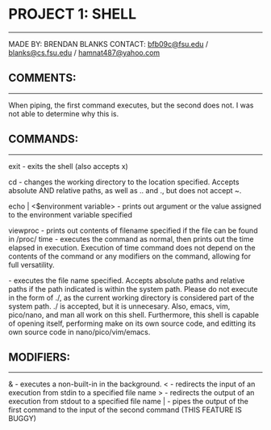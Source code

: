 
# PROJECT 1: SHELL
________________
MADE BY: BRENDAN BLANKS
CONTACT: bfb09c@fsu.edu / blanks@cs.fsu.edu / hamnat487@yahoo.com

## COMMENTS:
_________

When piping, the first command executes, but the second does not. I was 
not able to determine why this is.

## COMMANDS:
_________

exit - exits the shell (also accepts x)

cd <path> - changes the working directory to the location specified.  Accepts absolute AND relative paths, as well as .. and ., but does not accept ~.

echo <argument> | <$environment variable> - prints out argument or the value assigned to the environment variable specified

viewproc <file name> - prints out contents of filename specified if the file can be found in /proc/
time <command> - executes the command as normal, then prints out the time elapsed in execution. Execution of time command does not depend on the contents of the command or any modifiers on the command, allowing for full versatility.

<non-built-in> - executes the file name specified. Accepts absolute paths and relative paths if the path indicated is within the system path. Please do not execute in the form of ./<filename>, as the current working directory is considered part of the system path. ./<filename> is accepted, but it is unnecesary. Also, emacs, vim, pico/nano, and man all work on this shell. Furthermore, this shell is capable of opening itself, performing make on its own source code, and editting its own source code in nano/pico/vim/emacs.

## MODIFIERS:
__________

<non-built-in> & - executes a non-built-in in the background. 
<non-built-in> < <file name> - redirects the input of an execution from 
	stdin to a specified file name
<non-built-in> > <file name> - redirects the output of an execution from 
	stdout to a specified file name
<non-built-in> | <non-built-in> - pipes the output of the first command 
	to the input of the second command (THIS FEATURE IS BUGGY)
